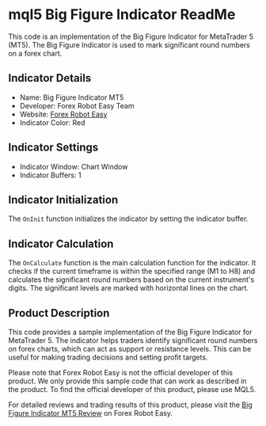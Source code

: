 # mql5 Big Figure Indicator ReadMe

This code is an implementation of the Big Figure Indicator for MetaTrader 5 (MT5). The Big Figure Indicator is used to mark significant round numbers on a forex chart.

## Indicator Details

- Name: Big Figure Indicator MT5
- Developer: Forex Robot Easy Team
- Website: [Forex Robot Easy](https://www.forexroboteasy.com)
- Indicator Color: Red

## Indicator Settings

- Indicator Window: Chart Window
- Indicator Buffers: 1

## Indicator Initialization

The `OnInit` function initializes the indicator by setting the indicator buffer.

## Indicator Calculation

The `OnCalculate` function is the main calculation function for the indicator. It checks if the current timeframe is within the specified range (M1 to H8) and calculates the significant round numbers based on the current instrument's digits. The significant levels are marked with horizontal lines on the chart.

## Product Description

This code provides a sample implementation of the Big Figure Indicator for MetaTrader 5. The indicator helps traders identify significant round numbers on forex charts, which can act as support or resistance levels. This can be useful for making trading decisions and setting profit targets.

Please note that Forex Robot Easy is not the official developer of this product. We only provide this sample code that can work as described in the product. To find the official developer of this product, please use MQL5.

For detailed reviews and trading results of this product, please visit the [Big Figure Indicator MT5 Review](https://forexroboteasy.com/forex-robot-review/big-figure-indicator-mt5-review-precise-forex-chart-levels/) on Forex Robot Easy.
